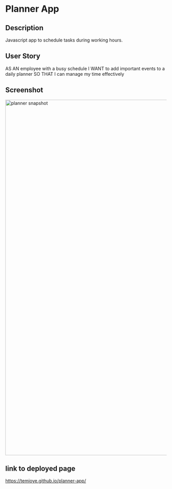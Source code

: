 # Planner App

## Description

Javascript app to schedule tasks during working hours.

## User Story

AS AN employee with a busy schedule
I WANT to add important events to a daily planner
SO THAT I can manage my time effectively

## Screenshot
<img width="1111" alt="planner snapshot" src="https://user-images.githubusercontent.com/117649696/216790269-e8ba0ad7-ffee-4c00-860c-ab8b7eb9ddde.png">


## link to deployed page

https://temioye.github.io/planner-app/
